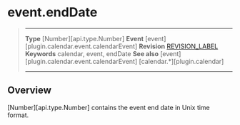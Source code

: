 # event.endDate

> --------------------- ------------------------------------------------------------------------------------------
> __Type__              [Number][api.type.Number] 
> __Event__             [event][plugin.calendar.event.calendarEvent]
> __Revision__          [REVISION_LABEL](REVISION_URL)
> __Keywords__          calendar, event, endDate
> __See also__			[event][plugin.calendar.event.calendarEvent]
>						[calendar.*][plugin.calendar]
> --------------------- ------------------------------------------------------------------------------------------

## Overview

 [Number][api.type.Number] contains the event end date in Unix time format.
